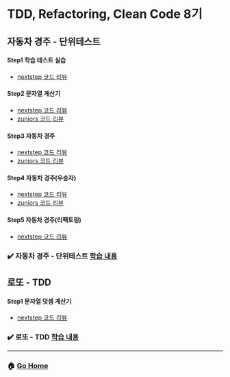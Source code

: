 # TDD, Refactoring, Clean Code 8기

## 자동차 경주 - 단위테스트
#### Step1 학습 테스트 실습
- [nextstep 코드 리뷰](https://github.com/next-step/java-racingcar/pull/695)  

#### Step2 문자열 계산기 
- [nextstep 코드 리뷰](https://github.com/next-step/java-racingcar/pull/738)  
- [zuniors 코드 리뷰](https://github.com/zuniors/java-racingcar/pull/1)  

#### Step3 자동차 경주 
- [nextstep 코드 리뷰](https://github.com/next-step/java-racingcar/pull/774)  
- [zuniors 코드 리뷰](https://github.com/zuniors/java-racingcar/pull/3)  

#### Step4 자동차 경주(우승자) 
- [nextstep 코드 리뷰](https://github.com/next-step/java-racingcar/pull/809)  
- [zuniors 코드 리뷰](https://github.com/zuniors/java-racingcar/pull/5)  

#### Step5 자동차 경주(리팩토링) 
- [nextstep 코드 리뷰]()

### :heavy_check_mark: 자동차 경주 - 단위테스트 [학습 내용](https://github.com/gmlwjd9405/tdd-refactoring-clean-code-8/tree/master/study/java-racing)


## 로또 - TDD
#### Step1 문자열 덧셈 계산기
- [nextstep 코드 리뷰]()

### :heavy_check_mark: 로또 - TDD [학습 내용](https://github.com/gmlwjd9405/tdd-refactoring-clean-code-8/tree/master/study/java-lotto)


---

### :house: [Go Home](https://github.com/gmlwjd9405/tdd-refactoring-clean-code-8)